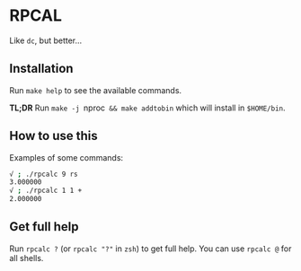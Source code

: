 # RPCAL

Like `dc`, but better…

## Installation

Run `make help` to see the available commands.

**TL;DR** Run `make -j `nproc` && make addtobin` which will install in `$HOME/bin`.

## How to use this

Examples of some commands:

```bash
√ ; ./rpcalc 9 rs
3.000000
√ ; ./rpcalc 1 1 +
2.000000
```

## Get full help

Run `rpcalc ?` (or `rpcalc "?"` in `zsh`) to get full help. You can use `rpcalc @` for all shells.
